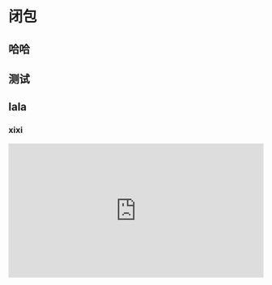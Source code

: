 # 闭包
## 哈哈
## 测试
## lala 
### xixi
<iframe height="265" style="width: 100%;" scrolling="no" title="Triadic RGB Color Wheel - Pure CSS" src="https://codepen.io/josetxu/embed/ZEBVwGR?height=265&theme-id=light&default-tab=css,result" frameborder="no" loading="lazy" allowtransparency="true" allowfullscreen="true">
  See the Pen <a href='https://codepen.io/josetxu/pen/ZEBVwGR'>Triadic RGB Color Wheel - Pure CSS</a> by Josetxu 
  (<a href='https://codepen.io/josetxu'>@josetxu</a>) on <a href='https://codepen.io'>CodePen</a>.
</iframe>